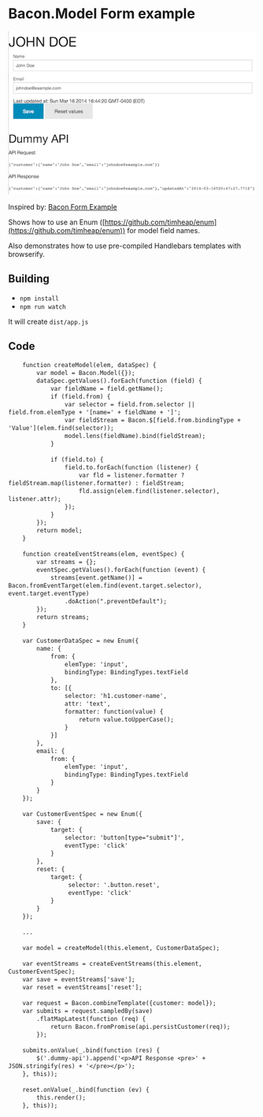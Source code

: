 Bacon.Model Form example
========================

![ ](screen.png)

Inspired by: [Bacon Form Example](https://github.com/nnarhinen/bacon-form-example)

Shows how to use an Enum ([https://github.com/timheap/enum](https://github.com/timheap/enum)) for model field names.

Also demonstrates how to use pre-compiled Handlebars templates with browserify.

Building
--------

 * `npm install`
 * `npm run watch`

It will create `dist/app.js`

Code
----
        function createModel(elem, dataSpec) {
            var model = Bacon.Model({});
            dataSpec.getValues().forEach(function (field) {
                var fieldName = field.getName();
                if (field.from) {
                    var selector = field.from.selector || field.from.elemType + '[name=' + fieldName + ']';
                    var fieldStream = Bacon.$[field.from.bindingType + 'Value'](elem.find(selector));
                    model.lens(fieldName).bind(fieldStream);
                }

                if (field.to) {
                    field.to.forEach(function (listener) {
                        var fld = listener.formatter ? fieldStream.map(listener.formatter) : fieldStream;
                        fld.assign(elem.find(listener.selector), listener.attr);
                    });
                }
            });
            return model;
        }

        function createEventStreams(elem, eventSpec) {
            var streams = {};
            eventSpec.getValues().forEach(function (event) {
                streams[event.getName()] = Bacon.fromEventTarget(elem.find(event.target.selector), event.target.eventType)
                    .doAction(".preventDefault");
            });
            return streams;
        }

        var CustomerDataSpec = new Enum({
            name: {
                from: {
                    elemType: 'input',
                    bindingType: BindingTypes.textField
                },
                to: [{
                    selector: 'h1.customer-name',
                    attr: 'text',
                    formatter: function(value) {
                        return value.toUpperCase();
                    }
                }]
            },
            email: {
                from: {
                    elemType: 'input',
                    bindingType: BindingTypes.textField
                }
            }
        });

        var CustomerEventSpec = new Enum({
            save: {
                target: {
                    selector: 'button[type="submit"]',
                    eventType: 'click'
                }
            },
            reset: {
                target: {
                     selector: '.button.reset',
                     eventType: 'click'
                }
            }
        });

        ...

        var model = createModel(this.element, CustomerDataSpec);

        var eventStreams = createEventStreams(this.element, CustomerEventSpec);
        var save = eventStreams['save'];
        var reset = eventStreams['reset'];

        var request = Bacon.combineTemplate({customer: model});
        var submits = request.sampledBy(save)
            .flatMapLatest(function (req) {
                return Bacon.fromPromise(api.persistCustomer(req));
            });

        submits.onValue(_.bind(function (res) {
            $('.dummy-api').append('<p>API Response <pre>' + JSON.stringify(res) + '</pre></p>');
        }, this));

        reset.onValue(_.bind(function (ev) {
            this.render();
        }, this));
